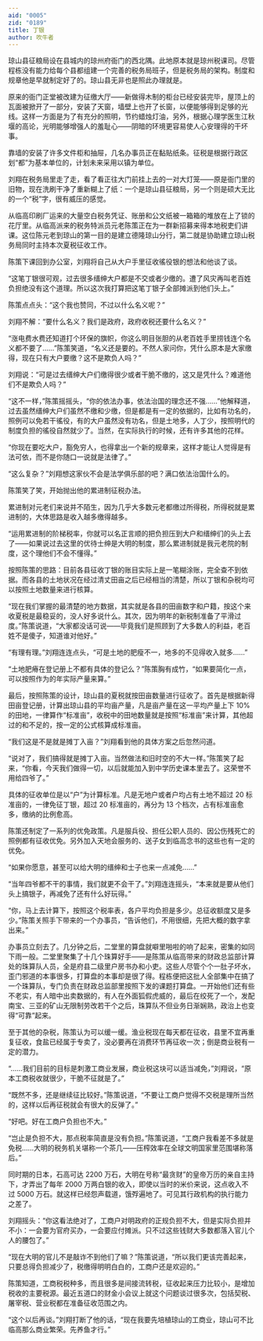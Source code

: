 ```yaml
---
aid: "0005"
zid: "0189"
title: 丁银
author: 吹牛者
---
```


琼山县征粮局设在县城内的琼州府衙门的西北隅。此地原本就是琼州税课司。尽管程栋没有能力给每个县都组建一个完善的税务局班子，但是税务局的架构。制度和规章他是早就制定好了的。琼山县无非也是照此办理就是。

原来的衙门正堂被改建为征缴大厅——新做得木制的柜台已经安装完毕，屋顶上的瓦面被掀开了一部分，安装了天窗，墙壁上也开了长窗，以便能够得到足够的光线。这样一方面是为了有充分的照明，节约蜡烛灯油，另外，根据心理学医生江秋堰的高论，光明能够增强人的羞耻心——阴暗的环境更容易使人心安理得的干坏事。

靠墙的安装了许多文件柜和抽屉，几名办事员正在黏贴纸条。征税是根据行政区划“都”为基本单位的，计划未来采用以镇为单位。

刘翔在税务局里走了走，看了看正往大门前挂上去的一对大灯笼——原是衙门里的旧物，现在洗刷干净了重新糊上了纸：一个是琼山县征粮局，另一个则是硕大无比的一个“税”字，很有威压的感觉。

从临高印刷厂运来的大量空白税务凭证、账册和公文纸被一箱箱的堆放在上了锁的花厅里。从临高派来的税务特派员元老陈策正在为一群新招募来得本地税吏们讲课。这位陈元老到琼山的第一目的是建立德隆琼山分行，第二就是协助建立琼山税务局同时主持本次夏税征收工作。

陈策下课回到办公室，刘翔将自己从大户手里征收徭役银的想法和他谈了谈。

“这笔丁银很可观，过去很多缙绅大户都是不交或者少缴的。遭了风灾再叫老百姓负担绝没有这个道理。所以这次我打算把这笔丁银子全部摊派到他们头上。”

陈策点点头：“这个我也赞同，不过以什么名义呢？”

刘翔不解：“要什么名义？我们是政府，政府收税还要什么名义？”

“涨电费水费还知道打个环保的旗帜，你这么明目张胆的从老百姓手里捞钱连个名义都不要了……”陈策笑道，“名义还是要的。不然人家问你，凭什么原本是大家缴得，现在只有大户要缴？这不是欺负人吗？”

刘翔说：“可是过去缙绅大户们缴得很少或者干脆不缴的，这又是凭什么？难道他们不是欺负人吗？”

“这不一样，”陈策摇摇头，“你的依法办事，依法治国的理念还不强……”他解释道，过去虽然缙绅大户们虽然不缴和少缴，但是都是有一定的依据的，比如有功名的，照例可以免若干徭役，有的大户虽然没有功名，但是土地多，人丁少，按照明代的制度负担的徭役自然就少了。当然，在实际执行的时候，还有许多其他的花样。

“你现在要吃大户，豁免穷人，也得拿出一个新的规章来，这样才能让人觉得是有法可依，而不是你随口一说就是法律了。”

“这么复杂？”刘翔想这家伙不会是法学俱乐部的吧？满口依法治国什么的。

陈策笑了笑，开始抛出他的累进制征税办法。

累进制对元老们来说并不陌生，因为几乎大多数元老都缴过所得税，所得税就是累进制的，大体思路是收入越多缴得越多。

“运用累进制的阶梯税率，你就可以名正言顺的把负担压到大户和缙绅们的头上去了——如果说过去这里的优待士绅是大明的制度，那么累进制就是我元老院的制度，这个理他们不会不懂得。”

按照陈策的思路：目前各县征收丁银的账目实际上是一笔糊涂账，完全查不到依据。而各县的土地状况在经过清丈田亩之后已经相当的清楚，所以丁银和杂税均可以按照土地数量来进行核算。

“现在我们掌握的最清楚的地方数据，其实就是各县的田亩数字和户籍，按这个来收夏税是最稳妥的，没人好多说什么。其次，因为明年的新税制准备了平滑过度。”陈策说道，“大家都没话可说——毕竟我们是照顾到了大多数人的利益，老百姓不是傻子，知道谁对他好。”

“有理有理。”刘翔连连点头，“可是土地的肥瘦不一，地多的不见得收入就多……”

“土地肥瘠在登记册上不都有具体的登记么？”陈策胸有成竹，“如果要简化一点，可以按照作为的年实际产量来算。”

最后，按照陈策的设计，琼山县的夏税就按田亩数量进行征收了。首先是根据新得田亩登记册，计算出琼山县的平均亩产量，凡是亩产量在这一平均产量上下 10%的田地，一律算作“标准亩”，收税中的田地数量就是按照“标准亩”来计算，其他超过的和不足的，按一定的公式核算成标准亩。

“我们这是不是就是摊丁入亩？”刘翔看到他的具体方案之后忽然问道。

“说对了，我们搞得就是摊丁入亩。当然做法和旧时空的不大一样。”陈策笑了起来，“你看，今天我们做得一切，以后就能加入到中学历史课本里去了。这荣誉不用给四爷了。”

具体的征收单位是以“户”为计算标准。凡是无地户或者户均占有土地不超过 20 标准亩的，一律免征丁银，超过 20 标准亩的，再分为 13 个档次，占有标准亩愈多，缴纳的比例愈高。

陈策还制定了一系列的优免政策。凡是服兵役、担任公职人员的、因公伤残死亡的照例都有征收优免。另外加入天地会服务的、送子女到临高念书的这些也有一定的优免。

“如果你愿意，甚至可以给大明的缙绅和士子也来一点减免……”

“当年四爷都不干的事情，我们就更不会干了。”刘翔连连摇头，“本来就是要从他们头上搞银子，再减免了还有什么好玩得。”

“你，马上去计算下，按照这个税率表，各户平均负担是多少。总征收额度又是多少。”陈策关照手下带来的一个办事员，“告诉他们，不用很细，先把大概的数字拿出来。”

办事员立刻去了。几分钟之后，二堂里的算盘就噼里啪啦的响了起来，密集的如同下雨一般。二堂里聚集了十几个珠算好手——是陈策从临高带来的财政总监部计算处的珠算队人员，全是府县二级里户房书办和小吏。这些人尽管个个一肚子坏水，歪门邪道的本事很多，打算盘的本事却是很了得。程栋便把这批人全部集中在搞了一个珠算队，专门负责在财政总监部里按照下发的课题打算盘。一开始他们还有些不老实，有人暗中出卖数据的，有人在外面狐假虎威的，最后在绞死了一个，发配南宝、三亚的矿山无限制劳改若干个之后，珠算队不但业务日渐娴熟，政治上也变得“可靠”起来。

至于其他的杂税，陈策认为可以缓一缓。渔业税现在每天都在征收，县里不宜再重复征收，食盐已经属于专卖了，没必要再在消费环节再征收一次；倒是商业税有一定的潜力。

“……我们目前的目标是刺激工商业发展，商业税这块可以适当减免，”刘翔说，“原本工商税收就很少，干脆不征就是了。”

“既然不多，还是继续征比较好。”陈策说道，“不要让工商户觉得不交税是理所当然的，这样以后再征税就会有很大的反弹了。”

“好吧。好在工商户负担也不大。”

“岂止是负担不大，那点税率简直是没有负担。”陈策说道，“工商户我看差不多就是免税……大明的税务机关堪称一个茶几——压榨效率在全球文明国家里范围堪称落后。”

同时期的日本，石高可达 2200 万石，大明在号称“最贪财”的皇帝万历的亲自主持下，才弄出了每年 2000 万两白银的收入，即使以当时的米价来说，这点收入不过 5000 万石。就这样已经怨声载道，饿殍遍地了。可见其行政机构的执行能力之差了。

刘翔摇头：“你这看法绝对了，工商户对明政府的正规负担不大，但是实际负担并不小：一会要为官府买办，一会要应付摊派。只不过这些钱财大多数都落入官儿个人的腰包了。”

“现在大明的官儿不是敲诈不到他们了嘛？”陈策说道，“所以我们更该完善起来，只要总得负担减少了，税缴得明明白白的，工商户还是欢迎的。”

陈策知道，工商税税种多，而且很多是间接流转税，征收起来压力比较小，是增加税收的主要税源。最近五道口的财金小会议上就这个问题谈过很多次，包括契税、屠宰税、营业税都在准备征收范围之内。

“这个以后再谈。”刘翔打断了他的话，“现在我要先培植琼山的工商业，琼山可不比临高那么商业繁荣。先养鱼才行。”
